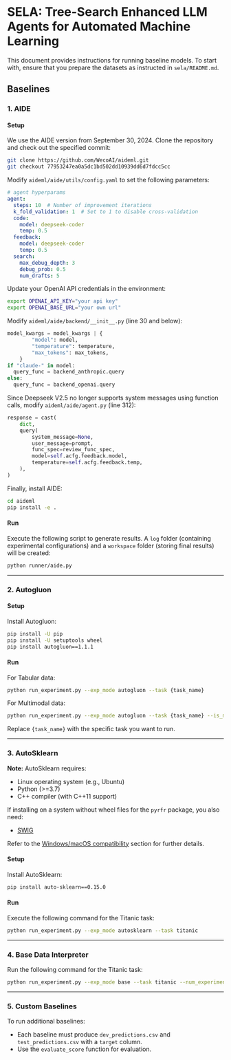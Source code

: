 # SELA: Tree-Search Enhanced LLM Agents for Automated Machine Learning

This document provides instructions for running baseline models. To start with, ensure that you prepare the datasets as instructed in `sela/README.md`.

## Baselines

### 1. AIDE

#### Setup

We use the AIDE version from September 30, 2024. Clone the repository and check out the specified commit:

```bash
git clone https://github.com/WecoAI/aideml.git
git checkout 77953247ea0a5dc1bd502dd10939dd6d7fdcc5cc
```


Modify `aideml/aide/utils/config.yaml` to set the following parameters:

```yaml
# agent hyperparams
agent:
  steps: 10  # Number of improvement iterations
  k_fold_validation: 1  # Set to 1 to disable cross-validation
  code:
    model: deepseek-coder
    temp: 0.5
  feedback:
    model: deepseek-coder
    temp: 0.5
  search:
    max_debug_depth: 3
    debug_prob: 0.5
    num_drafts: 5
```

Update your OpenAI API credentials in the environment:

```bash
export OPENAI_API_KEY="your api key"
export OPENAI_BASE_URL="your own url"
```

Modify `aideml/aide/backend/__init__.py` (line 30 and below):

```python
model_kwargs = model_kwargs | {
        "model": model,
        "temperature": temperature,
        "max_tokens": max_tokens,
    }
if "claude-" in model:
  query_func = backend_anthropic.query
else:
  query_func = backend_openai.query
```

Since Deepseek V2.5 no longer supports system messages using function calls, modify `aideml/aide/agent.py` (line 312):

```python
response = cast(
    dict,
    query(
        system_message=None,
        user_message=prompt,
        func_spec=review_func_spec,
        model=self.acfg.feedback.model,
        temperature=self.acfg.feedback.temp,
    ),
)
```

Finally, install AIDE:

```bash
cd aideml
pip install -e .
```

#### Run

Execute the following script to generate results. A `log` folder (containing experimental configurations) and a `workspace` folder (storing final results) will be created:

```bash
python runner/aide.py
```

---

### 2. Autogluon

#### Setup

Install Autogluon:

```bash
pip install -U pip
pip install -U setuptools wheel
pip install autogluon==1.1.1
```

#### Run

For Tabular data:

```bash
python run_experiment.py --exp_mode autogluon --task {task_name}
```

For Multimodal data:

```bash
python run_experiment.py --exp_mode autogluon --task {task_name} --is_multimodal
```

Replace `{task_name}` with the specific task you want to run.

---

### 3. AutoSklearn

**Note:**
AutoSklearn requires:
- Linux operating system (e.g., Ubuntu)
- Python (>=3.7)
- C++ compiler (with C++11 support)

If installing on a system without wheel files for the `pyrfr` package, you also need:

- [SWIG](https://www.swig.org/survey.html)

Refer to the [Windows/macOS compatibility](https://automl.github.io/auto-sklearn/master/installation.html#windows-macos-compatibility) section for further details.

#### Setup

Install AutoSklearn:

```bash
pip install auto-sklearn==0.15.0
```

#### Run

Execute the following command for the Titanic task:

```bash
python run_experiment.py --exp_mode autosklearn --task titanic
```

---

### 4. Base Data Interpreter

Run the following command for the Titanic task:

```bash
python run_experiment.py --exp_mode base --task titanic --num_experiments 10
```

---

### 5. Custom Baselines

To run additional baselines:

- Each baseline must produce `dev_predictions.csv` and `test_predictions.csv` with a `target` column.
- Use the `evaluate_score` function for evaluation.
